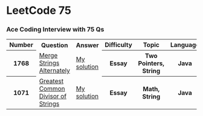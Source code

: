 
<h1>LeetCode 75</h1>

<h3>Ace Coding Interview with 75 Qs</h3>

<table>
  <tr>
    <th>Number</th>
    <th>Question</th>
    <th>Answer</th>
    <th>Difficulty</th>
    <th>Topic</th>
    <th>Language</th>
  </tr>
<tr>
  <th>1768</th>
<td><a href="https://leetcode.com/problems/merge-strings-alternately/description/?envType=study-plan-v2&envId=leetcode-75">Merge Strings Alternately</a></td>
    <td><a href="https://github.com/dilshojon216/LeetCode75/blob/master/src/MergeStringsAlternately.java">My solution</a></td>
    <th>Essay</th>
    <th>Two Pointers, String</th>
    <th>Java</th>
</tr>

<tr>
  <th>1071</th>
<td><a href="https://leetcode.com/problems/greatest-common-divisor-of-strings/description/?envType=study-plan-v2&envId=leetcode-75">Greatest Common Divisor of Strings</a></td>
    <td><a href="https://github.com/dilshojon216/LeetCode75/blob/master/src/GreatestCommonDivisorOfStrings.java">My solution</a></td>
    <th>Essay</th>
    <th>Math, String</th>
    <th>Java</th>
</tr>
 
  </table>

